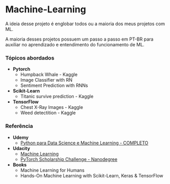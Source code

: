 # Machine-Learning

A ideia desse projeto é englobar todos ou a maioria dos meus projetos com ML.

A maioria desses projetos possuem um passo a passo em PT-BR para auxiliar no aprendizado e entendimento do funcionamento de ML.

### Tópicos abordados
 * **Pytorch**
     * Humpback Whale - Kaggle
     * Image Classifier with RN
     * Sentiment Prediction with RNNs
 * **Scikit-Learn**
     * Titanic survive prediction - Kaggle
* **TensorFlow**
     * Chest X-Ray Images - Kaggle
     * Weed detectition - Kaggle
      
### Referência 
* **Udemy**
    * <a href='https://www.udemy.com/python-para-data-science-e-machine-learning/'>Python para Data Science e Machine Learning - COMPLETO</a>
* **Udacity**
    * <a href='https://www.udacity.com/course/machine-learning--ud262'>Machine Learning</a>
    * <a href='https://www.udacity.com/facebook-pytorch-scholarship'>PyTorch Scholarship Challenge - Nanodegree</a>
* **Books**
    * Machine Learning for Humans
    * Hands-On Machine Learning with Scikit-Learn, Keras & TensorFlow
